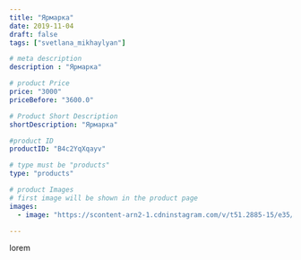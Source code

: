 ```yaml
---
title: "Ярмарка"
date: 2019-11-04
draft: false
tags: ["svetlana_mikhaylyan"]

# meta description
description : "Ярмарка"

# product Price
price: "3000"
priceBefore: "3600.0"

# Product Short Description
shortDescription: "Ярмарка"

#product ID
productID: "B4c2YqXqayv"

# type must be "products"
type: "products"

# product Images
# first image will be shown in the product page
images:
  - image: "https://scontent-arn2-1.cdninstagram.com/v/t51.2885-15/e35/72893679_745729282557055_887000449427012628_n.jpg?se=7&tp=1&_nc_ht=scontent-arn2-1.cdninstagram.com&_nc_cat=107&_nc_ohc=byBUct-UYAMAX_oyeJd&oh=2f601988a6d1c7f3c13837bc01d9c8f7&oe=6073875D&ig_cache_key=MjE2OTg0ODMwOTc1ODkzMDA5NQ%3D%3D.2"

---
```

lorem
